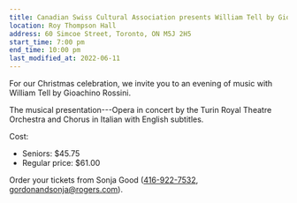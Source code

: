 ```yaml
---
title: Canadian Swiss Cultural Association presents William Tell by Gioachino Rossini
location: Roy Thompson Hall
address: 60 Simcoe Street, Toronto, ON M5J 2H5
start_time: 7:00 pm
end_time: 10:00 pm
last_modified_at: 2022-06-11
---
```


For our Christmas celebration, we invite you to an evening of music with
William Tell by Gioachino Rossini.

The musical presentation---Opera in concert by the Turin Royal Theatre
Orchestra and Chorus in Italian with English subtitles.

Cost:

- Seniors: \$45.75
- Regular price: \$61.00

Order your tickets from Sonja Good ([416-922-7532][tel],
<gordonandsonja@rogers.com>).

[tel]: <tel:416-922-7532>
